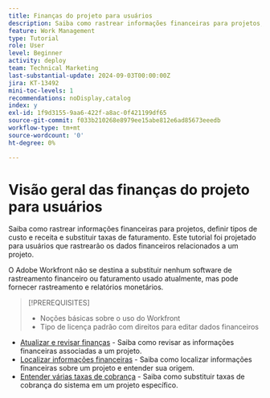 ```yaml
---
title: Finanças do projeto para usuários
description: Saiba como rastrear informações financeiras para projetos, definir tipos de custo e receita e substituir taxas de faturamento.
feature: Work Management
type: Tutorial
role: User
level: Beginner
activity: deploy
team: Technical Marketing
last-substantial-update: 2024-09-03T00:00:00Z
jira: KT-13492
mini-toc-levels: 1
recommendations: noDisplay,catalog
index: y
exl-id: 1f9d3155-9aa6-422f-a8ac-0f421199df65
source-git-commit: f033b210268e8979ee15abe812e6ad85673eeedb
workflow-type: tm+mt
source-wordcount: '0'
ht-degree: 0%

---
```


# Visão geral das finanças do projeto para usuários

Saiba como rastrear informações financeiras para projetos, definir tipos de custo e receita e substituir taxas de faturamento. Este tutorial foi projetado para usuários que rastrearão os dados financeiros relacionados a um projeto.

O Adobe Workfront não se destina a substituir nenhum software de rastreamento financeiro ou faturamento usado atualmente, mas pode fornecer rastreamento e relatórios monetários.

>[!PREREQUISITES]
>
>* Noções básicas sobre o uso do Workfront
>* Tipo de licença padrão com direitos para editar dados financeiros


* [Atualizar e revisar finanças](update-and-review-finances.md) - Saiba como revisar as informações financeiras associadas a um projeto.
* [Localizar informações financeiras](find-financial-information.md) - Saiba como localizar informações financeiras sobre um projeto e entender sua origem.
* [Entender várias taxas de cobrança](multiple-billing-rates.md) - Saiba como substituir taxas de cobrança do sistema em um projeto específico.

